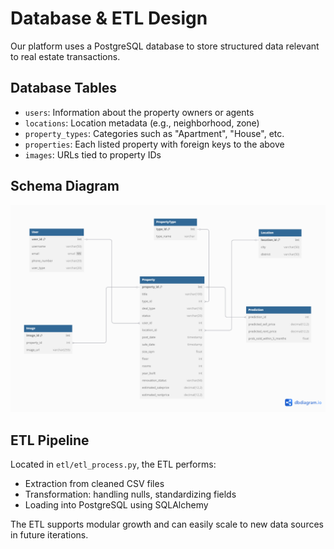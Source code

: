 
# Database & ETL Design

Our platform uses a PostgreSQL database to store structured data relevant to real estate transactions.

## Database Tables

- `users`: Information about the property owners or agents
- `locations`: Location metadata (e.g., neighborhood, zone)
- `property_types`: Categories such as "Apartment", "House", etc.
- `properties`: Each listed property with foreign keys to the above
- `images`: URLs tied to property IDs

## Schema Diagram

![ERD](./HousePrice_ERD.png)

## ETL Pipeline

Located in `etl/etl_process.py`, the ETL performs:

- Extraction from cleaned CSV files
- Transformation: handling nulls, standardizing fields
- Loading into PostgreSQL using SQLAlchemy

The ETL supports modular growth and can easily scale to new data sources in future iterations.
